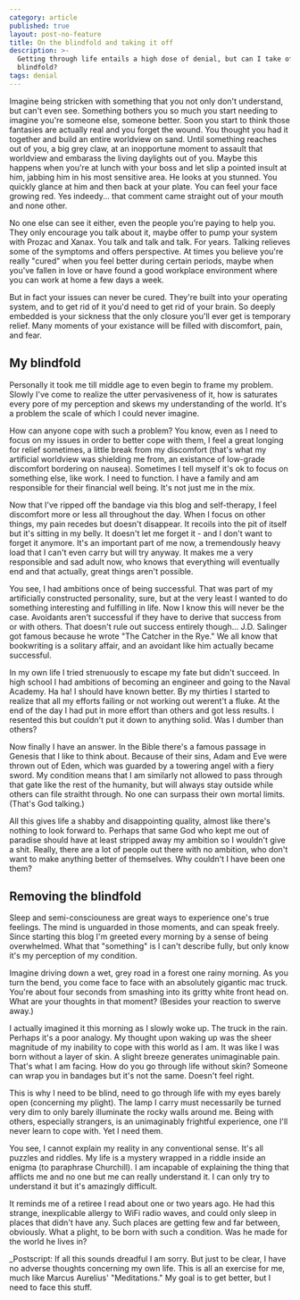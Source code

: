 ```yaml
---
category: article
published: true
layout: post-no-feature
title: On the blindfold and taking it off
description: >-
  Getting through life entails a high dose of denial, but can I take off the
  blindfold?
tags: denial
---
```

Imagine being stricken with something that you not only don't understand, but can't even see. Something bothers you so much you start needing to imagine you're someone else, someone better. Soon you start to think those fantasies are actually real and you forget the wound. You thought you had it together and build an entire worldview on sand. Until something reaches out of you, a big grey claw, at an inopportune moment to assault that worldview and embarass the living daylights out of you. Maybe this happens when you're at lunch with your boss and let slip a pointed insult at him, jabbing him in his most sensitive area. He looks at you stunned. You quickly glance at him and then back at your plate. You can feel your face growing red. Yes indeedy... that comment came straight out of your mouth and none other.

No one else can see it either, even the people you're paying to help you. They only encourage you talk about it, maybe offer to pump your system with Prozac and Xanax. You talk and talk and talk. For years. Talking relieves some of the symptoms and offers perspective. At times you believe you're really "cured" when you feel better during certain periods, maybe when you've fallen in love or have found a good workplace environment where you can work at home a few days a week.

But in fact your issues can never be cured. They're built into your operating system, and to get rid of it you'd need to get rid of your brain. So deeply embedded is your sickness that the only closure you'll ever get is temporary relief. Many moments of your existance will be filled with discomfort, pain, and fear.

## My blindfold

Personally it took me till middle age to even begin to frame my problem. Slowly I've come to realize the utter pervasiveness of it, how is saturates every pore of my perception and skews my understanding of the world. It's a problem the scale of which I could never imagine.

How can anyone cope with such a problem? You know, even as I need to focus on my issues in order to better cope with them, I feel a great longing for relief sometimes, a little break from my discomfort (that's what my artificial worldview was shielding me from, an existance of low-grade discomfort bordering on nausea). Sometimes I tell myself it's ok to focus on something else, like work. I need to function. I have a family and am responsible for their financial well being. It's not just me in the mix.

Now that I've ripped off the bandage via this blog and self-therapy, I feel discomfort more or less all throughout the day. When I focus on other things, my pain recedes but doesn't disappear. It recoils into the pit of itself but it's sitting in my belly. It doesn't let me forget it - and I don't want to forget it anymore. It's an important part of me now, a tremendously heavy load that I can't even carry but will try anyway. It makes me a very responsible and sad adult now, who knows that everything will eventually end and that actually, great things aren't possible.

You see, I had ambitions once of being successful. That was part of my artificially constructed personality, sure, but at the very least I wanted to do something interesting and fulfilling in life. Now I know this will never be the case. Avoidants aren't successful if they have to derive that success from or with others. That doesn't rule out success entirely though... J.D. Salinger got famous because he wrote "The Catcher in the Rye." We all know that bookwriting is a solitary affair, and an avoidant like him actually became successful. 

In my own life I tried strenuously to escape my fate but didn't succeed. In high school I had ambitions of becoming an engineer and going to the Naval Academy. Ha ha! I should have known better. By my thirties I started to realize that all my efforts failing or not working out werent't a fluke. At the end of the day I had put in more effort than others and got less results. I resented this but couldn't put it down to anything solid. Was I dumber than others?

Now finally I have an answer. In the Bible there's a famous passage in Genesis that I like to think about. Because of their sins, Adam and Eve were thrown out of Eden, which was guarded by a towering angel with a fiery sword. My condition means that I am similarly not allowed to pass through that gate like the rest of the humanity, but will always stay outside while others can file straitht through. No one can surpass their own mortal limits. (That's God talking.)

All this gives life a shabby and disappointing quality, almost like there's nothing to look forward to. Perhaps that same God who kept me out of paradise should have at least stripped away my ambition so I wouldn't give a shit. Really, there are a lot of people out there with no ambition, who don't want to make anything better of themselves. Why couldn't I have been one them?

## Removing the blindfold

Sleep and semi-consciouness are great ways to experience one's true feelings. The mind is unguarded in those moments, and can speak freely. Since starting this blog I'm greeted every morning by a sense of being overwhelmed. What that "something" is I can't describe fully, but only know it's my perception of my condition.

Imagine driving down a wet, grey road in a forest one rainy morning. As you turn the bend, you come face to face with an absolutely gigantic mac truck. You're about four seconds from smashing into its gritty white front head on. What are your thoughts in that moment? (Besides your reaction to swerve away.) 

I actually imagined it this morning as I slowly woke up. The truck in the rain. Perhaps it's a poor analogy. My thought upon waking up was the sheer magnitude of my inability to cope with this world as I am. It was like I was born without a layer of skin. A slight breeze generates unimaginable pain. That's what I am facing. How do you go through life without skin? Someone can wrap you in bandages but it's not the same. Doesn't feel right. 

This is why I need to be blind, need to go through life with my eyes barely open (concerning my plight). The lamp I carry must necessarily be turned very dim to only barely illuminate the rocky walls around me. Being with others, especially strangers, is an unimaginably frightful experience, one I'll never learn to cope with. Yet I need them.

You see, I cannot explain my reality in any conventional sense. It's all puzzles and riddles. My life is a mystery wrapped in a riddle inside an enigma (to paraphrase Churchill). I am incapable of explaining the thing that afflicts me and no one but me can really understand it. I can only try to understand it but it's amazingly difficult.

It reminds me of a retiree I read about one or two years ago. He had this strange, inexplicable allergy to WiFi radio waves, and could only sleep in places that didn't have any. Such places are getting few and far between, obviously. What a plight, to be born with such a condition. Was he made for the world he lives in?

_Postscript: If all this sounds dreadful I am sorry. But just to be clear, I have no adverse thoughts concerning my own life. This is all an exercise for me, much like Marcus Aurelius' "Meditations." My goal is to get better, but I need to face this stuff.
